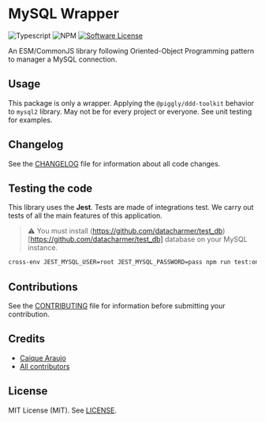 # MySQL Wrapper

![Typescript](https://img.shields.io/badge/language-typescript-blue?style=for-the-badge) ![NPM](https://img.shields.io/npm/v/@piggly/mysql?style=for-the-badge) [![Software License](https://img.shields.io/badge/license-MIT-brightgreen.svg?style=for-the-badge)](LICENSE)

An ESM/CommonJS library following Oriented-Object Programming pattern to manager a MySQL connection.

## Usage

This package is only a wrapper. Applying the `@piggly/ddd-toolkit` behavior to `mysql2` library. May not be for every project or everyone. See unit testing for examples.

## Changelog

See the [CHANGELOG](CHANGELOG.md) file for information about all code changes.

## Testing the code

This library uses the **Jest**. Tests are made of integrations test. We carry out tests of all the main features of this application.

> ⚠️ You must install (https://github.com/datacharmer/test_db)[https://github.com/datacharmer/test_db] database on your MySQL instance.

```bash
cross-env JEST_MYSQL_USER=root JEST_MYSQL_PASSWORD=pass npm run test:once
```

## Contributions

See the [CONTRIBUTING](CONTRIBUTING.md) file for information before submitting your contribution.

## Credits

- [Caique Araujo](https://github.com/caiquearaujo)
- [All contributors](../../contributors)

## License

MIT License (MIT). See [LICENSE](LICENSE).
